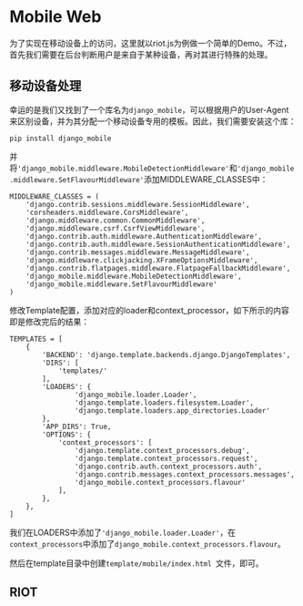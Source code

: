 Mobile Web
===

为了实现在移动设备上的访问，这里就以riot.js为例做一个简单的Demo。不过，首先我们需要在后台判断用户是来自于某种设备，再对其进行特殊的处理。

移动设备处理
---

幸运的是我们又找到了一个库名为``django_mobile``，可以根据用户的User-Agent来区别设备，并为其分配一个移动设备专用的模板。因此，我们需要安装这个库：

```
pip install django_mobile
```

并将``'django_mobile.middleware.MobileDetectionMiddleware'``和``'django_mobile.middleware.SetFlavourMiddleware'``添加MIDDLEWARE_CLASSES中：

```
MIDDLEWARE_CLASSES = (
    'django.contrib.sessions.middleware.SessionMiddleware',
    'corsheaders.middleware.CorsMiddleware',
    'django.middleware.common.CommonMiddleware',
    'django.middleware.csrf.CsrfViewMiddleware',
    'django.contrib.auth.middleware.AuthenticationMiddleware',
    'django.contrib.auth.middleware.SessionAuthenticationMiddleware',
    'django.contrib.messages.middleware.MessageMiddleware',
    'django.middleware.clickjacking.XFrameOptionsMiddleware',
    'django.contrib.flatpages.middleware.FlatpageFallbackMiddleware',
    'django_mobile.middleware.MobileDetectionMiddleware',
    'django_mobile.middleware.SetFlavourMiddleware'
)
```

修改Template配置，添加对应的loader和context_processor，如下所示的内容即是修改完后的结果：

```
TEMPLATES = [
    {
        'BACKEND': 'django.template.backends.django.DjangoTemplates',
        'DIRS': [
            'templates/'
        ],
        'LOADERS': {
                'django_mobile.loader.Loader',
                'django.template.loaders.filesystem.Loader',
                'django.template.loaders.app_directories.Loader'
        },
        'APP_DIRS': True,
        'OPTIONS': {
            'context_processors': [
                'django.template.context_processors.debug',
                'django.template.context_processors.request',
                'django.contrib.auth.context_processors.auth',
                'django.contrib.messages.context_processors.messages',
                'django_mobile.context_processors.flavour'
            ],
        },
    },
]
```      

我们在LOADERS中添加了``'django_mobile.loader.Loader'``，在``context_processors``中添加了``django_mobile.context_processors.flavour``。

然后在template目录中创建``template/mobile/index.html ``文件，即可。

RIOT
---
